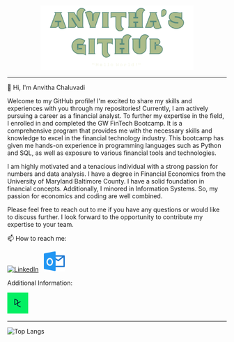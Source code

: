 <p align="center">
<img src = Images/github.png width =70% height 30%=/>
</p>

---
👋 Hi, I'm Anvitha Chaluvadi

Welcome to my GitHub profile! I'm excited to share my skills and experiences with you through my repositories! Currently, I am actively pursuing a career as a financial analyst. To further my expertise in the field, I enrolled in and completed the GW FinTech Bootcamp. It is a comprehensive program that provides me with the necessary skills and knowledge to excel in the financial technology industry. This bootcamp has given me hands-on experience in programming languages such as Python and SQL, as well as exposure to various financial tools and technologies.

I am highly motivated and a tenacious individual with a strong passion for numbers and data analysis. I have a degree in Financial Economics from the University of Maryland Baltimore County. I have a solid foundation in financial concepts. Additionally, I minored in Information Systems. So, my passion for economics and coding are well combined.

Please feel free to reach out to me if you have any questions or would like to discuss further. I look forward to the opportunity to contribute my expertise to your team.

📫 How to reach me: 
    
<a href="https://www.linkedin.com/in/anvitha-chaluvadi-44b08b239/">
<img alt="LinkedIn" title="LinkedIn" height="48" width="48" src="https://cdn.simpleicons.org/linkedin"></a> ‎ ‎ <a href= "mailto:canvitha@hotmail.com">
<img alt="Outlook" title="Outlook" height="48" width="48" src="Images/outlook.png"></a> ‎ ‎ 


Additional Information:

<a href="https://www.datacamp.com/portfolio/canvitha"> <img alt="DataCamp" title="DataCamp" height="48" width="48" src="Images/datacamp.png"></a>
    




<!---
AnvithaChaluvadi/AnvithaChaluvadi is a ✨ special ✨ repository because its `README.md` (this file) appears on your GitHub profile.
You can click the Preview link to take a look at your changes.
--->
--- 

![Top Langs](https://github-readme-stats.vercel.app/api/top-langs/?username=anvithachaluvadi&langs_count=8&theme=gruvbox)

<!---
Outlook icons created by Pixel perfect - Flaticon</a>
--->

